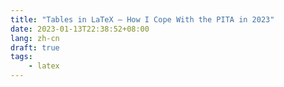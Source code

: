 ```yaml
---
title: "Tables in LaTeX – How I Cope With the PITA in 2023"
date: 2023-01-13T22:38:52+08:00
lang: zh-cn
draft: true
tags:
    - latex
---
```


